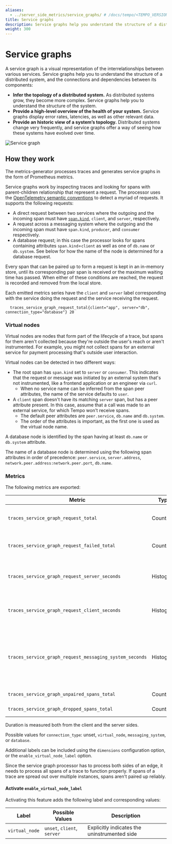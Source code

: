 ```yaml
---
aliases:
  - ../server_side_metrics/service_graphs/ # /docs/tempo/<TEMPO_VERSION>/server_side_metrics/service_graphs/
title: Service graphs
description: Service graphs help you understand the structure of a distributed system and the connections and dependencies between its components.
weight: 300
---
```


# Service graphs

A service graph is a visual representation of the interrelationships between various services.
Service graphs help you to understand the structure of a distributed system,
and the connections and dependencies between its components:

- **Infer the topology of a distributed system.**
  As distributed systems grow, they become more complex.
  Service graphs help you to understand the structure of the system.
- **Provide a high-level overview of the health of your system.**
  Service graphs display error rates, latencies, as well as other relevant data.
- **Provide an historic view of a system’s topology.**
  Distributed systems change very frequently,
  and service graphs offer a way of seeing how these systems have evolved over time.

![Service graph](/media/docs/grafana/data-sources/tempo/query-editor/tempo-ds-query-service-graph-prom.png)

## How they work

The metrics-generator processes traces and generates service graphs in the form of Prometheus metrics.

Service graphs work by inspecting traces and looking for spans with parent-children relationship that represent a request.
The processor uses the [OpenTelemetry semantic conventions](https://github.com/open-telemetry/semantic-conventions/blob/main/docs/general/trace.md) to detect a myriad of requests.
It supports the following requests:
- A direct request between two services where the outgoing and the incoming span must have [`span.kind`](https://github.com/open-telemetry/opentelemetry-specification/blob/main/specification/trace/api.md#spankind), `client`, and `server`, respectively.
- A request across a messaging system where the outgoing and the incoming span must have `span.kind`, `producer`, and `consumer` respectively.
- A database request; in this case the processor looks for spans containing attributes `span.kind`=`client` as well as one of `db.name` or `db.system`. See below for how the name of the node is determined for a database request.

Every span that can be paired up to form a request is kept in an in-memory store, until its corresponding pair span is received or the maximum waiting time has passed.
When either of these conditions are reached, the request is recorded and removed from the local store.

Each emitted metrics series have the `client` and `server` label corresponding with the service doing the request and the service receiving the request.

```
  traces_service_graph_request_total{client="app", server="db", connection_type="database"} 20
```

### Virtual nodes

Virtual nodes are nodes that form part of the lifecycle of a trace,
but spans for them aren't collected because they're outside the user's reach or aren't instrumented.
For example, you might not collect spans for an external service for payment processing that's outside user interaction.

Virtual nodes can be detected in two different ways:

- The root span has `span.kind` set to `server` or `consumer`. This indicates that the request or message was initiated by an external system that's not instrumented, like a frontend application or an engineer via `curl`.
   - When no service name can be inferred from the span peer attributes, the name of the service defaults to `user`.
- A `client` span doesn't have its matching `server` span, but has a peer attribute present. In this case, assume that a call was made to an external service, for which Tempo won't receive spans.
   - The default peer attributes are `peer.service`, `db.name` and `db.system`.
   - The order of the attributes is important, as the first one is used as the virtual node name.

A database node is identified by the span having at least `db.name` or `db.system` attribute.

The name of a database node is determined using the following span attributes in order of precedence: `peer.service`, `server.address`, `network.peer.address:network.peer.port`, `db.name`.

### Metrics

The following metrics are exported:

<!-- vale Grafana.Spelling = NO -->

| Metric                                                | Type      | Labels                          | Description                                                                                                |
| ----------------------------------------------------- | --------- | ------------------------------- | ---------------------------------------------------------------------------------------------------------- |
| `traces_service_graph_request_total`                    | Counter   | client, server, connection_type | Total count of requests between two nodes                                                                  |
| `traces_service_graph_request_failed_total`             | Counter   | client, server, connection_type | Total count of failed requests between two nodes                                                           |
| `traces_service_graph_request_server_seconds`           | Histogram | client, server, connection_type | Time for a request between two nodes as seen from the server                                               |
| `traces_service_graph_request_client_seconds`           | Histogram | client, server, connection_type | Time for a request between two nodes as seen from the client                                               |
| `traces_service_graph_request_messaging_system_seconds` | Histogram | client, server, connection_type | (Off by default) Time between publisher and consumer for services communicating through a messaging system |
| `traces_service_graph_unpaired_spans_total`             | Counter   | client, server, connection_type | Total count of unpaired spans                                                                              |
| `traces_service_graph_dropped_spans_total`              | Counter   | client, server, connection_type | Total count of dropped spans                                                                               |

<!-- vale Grafana.Spelling = YES -->

Duration is measured both from the client and the server sides.

Possible values for `connection_type`: unset, `virtual_node`, `messaging_system`, or `database`.

Additional labels can be included using the `dimensions` configuration option, or the `enable_virtual_node_label` option.

Since the service graph processor has to process both sides of an edge,
it needs to process all spans of a trace to function properly.
If spans of a trace are spread out over multiple instances, spans aren't paired up reliably.

#### Activate `enable_virtual_node_label`

Activating this feature adds the following label and corresponding values:

| Label                   | Possible Values             | Description                                                              |
|-------------------------|-----------------------------|--------------------------------------------------------------------------|
| `virtual_node`            | `unset`, `client`, `server` | Explicitly indicates the uninstrumented side                     |
